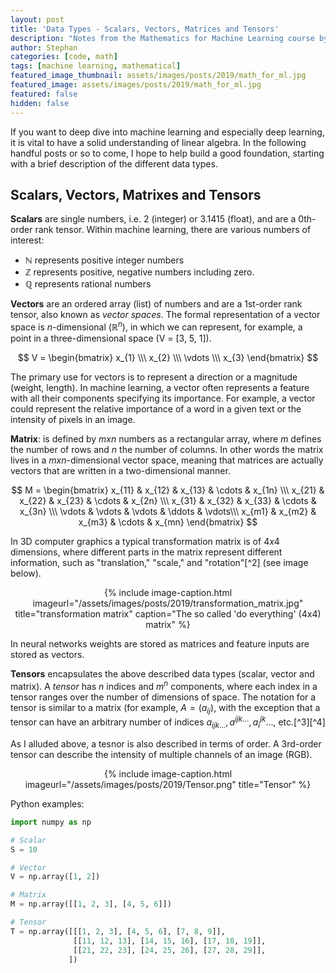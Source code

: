 ```yaml
---
layout: post
title: 'Data Types - Scalars, Vectors, Matrices and Tensors'
description: "Notes from the Mathematics for Machine Learning course by Imperial College London"
author: Stephan
categories: [code, math]
tags: [machine learning, mathematical]
featured_image_thumbnail: assets/images/posts/2019/math_for_ml.jpg
featured_image: assets/images/posts/2019/math_for_ml.jpg
featured: false
hidden: false
---
```


If you want to deep dive into machine learning and especially deep learning, it is vital to have a solid understanding of linear algebra. In the following handful posts or so to come, I hope to help build a good foundation, starting with a brief description of the different data types.

## Scalars, Vectors, Matrixes and Tensors  

**Scalars** are single numbers, i.e. 2 (integer) or 3.1415 (float), and are a 0th-order rank tensor. Within machine learning, there are various numbers of interest:
* $\mathbb{N}$ represents positive integer numbers
* $\mathbb{Z}$ represents positive, negative numbers including zero.
* $\mathbb{Q}$ represents rational numbers

**Vectors** are an ordered array (list) of numbers and are a 1st-order rank tensor, also known as _vector spaces_. The formal representation of a vector space is $n$-dimensional ($\mathbb{R}^n$), in which we can represent, for example, a point in a three-dimensional space (V = [3, 5, 1]).

$$ V = \begin{bmatrix}
            x_{1} \\\
            x_{2} \\\
            \vdots \\\
            x_{3}
        \end{bmatrix} $$

The primary use for vectors is to represent a direction or a magnitude (weight, length). In machine learning, a vector often represents a feature with all their components specifying its importance. For example, a vector could represent the relative importance of a word in a given text or the intensity of pixels in an image.

**Matrix**: is defined by $m x n$ numbers as a rectangular array, where $m$ defines the number of rows and $n$ the number of columns. In other words the matrix lives in a $mxn$-dimensional vector space, meaning that matrices are actually vectors that are written in a two-dimensional manner.

$$ M =
\begin{bmatrix}
    x_{11} & x_{12} & x_{13} & \cdots & x_{1n} \\\
    x_{21} & x_{22} & x_{23} & \cdots & x_{2n} \\\
    x_{31} & x_{32} & x_{33} & \cdots & x_{3n} \\\
	\vdots & \vdots & \vdots & \ddots & \vdots\\\
    x_{m1} & x_{m2} & x_{m3} & \cdots & x_{mn}
\end{bmatrix}
$$

In 3D computer graphics a typical transformation matrix is of $4x4$ dimensions, where different parts in the matrix represent different information, such as "translation," "scale," and "rotation"[^2] (see image below).

<div style="text-align:center">
{% include image-caption.html imageurl="/assets/images/posts/2019/transformation_matrix.jpg" title="transformation matrix" caption="The so called 'do everything' (4x4) matrix" %}
</div>

In neural networks weights are stored as matrices and feature inputs are stored as vectors.

**Tensors** encapsulates the above described data types (scalar, vector and matrix). A _tensor_ has $n$ indices and $m^n$ components, where each index in a tensor ranges over the number of dimensions of space. The notation for a tensor is similar to a matrix (for example, $A=(a_{ij})$, with the exception that a tensor can have an arbitrary number of indices $a_{ijk...}, a^{ijk...}, a_i^{jk}...$, etc.[^3][^4]

As I alluded above, a tesnor is also described in terms of order. A 3rd-order tensor can describe the intensity of multiple channels of an image (RGB).

<div style="text-align:center">
{% include image-caption.html imageurl="/assets/images/posts/2019/Tensor.png" title="Tensor" %}
</div>



Python examples:

```python
import numpy as np

# Scalar
S = 10

# Vector
V = np.array([1, 2])

# Matrix
M = np.array([[1, 2, 3], [4, 5, 6]])

# Tensor
T = np.array([[[1, 2, 3], [4, 5, 6], [7, 8, 9]],
              [[11, 12, 13], [14, 15, 16], [17, 18, 19]],
              [[21, 22, 23], [24, 25, 26], [27, 28, 29]],
             ])
```
